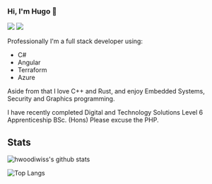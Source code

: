 ### Hi, I'm Hugo 🦀

[![](https://img.shields.io/badge/-@hwoodiwiss-%23181717?style=flat-square&logo=github)](https://github.com/hwoodiwiss)
[![](https://img.shields.io/badge/-Hugo%20Woodiwiss-blue?style=flat-square&logo=Linkedin&logoColor=white&link=https://www.linkedin.com/in/hugo-woodiwiss-20232191/)](https://www.linkedin.com/in/hugo-woodiwiss-20232191/)

Professionally I'm a full stack developer using:

- C#
- Angular
- Terraform
- Azure

Aside from that I love C++ and Rust, and enjoy Embedded Systems, Security and Graphics programming.

I have recently completed Digital and Technology Solutions Level 6 Apprenticeship BSc. (Hons) Please excuse the PHP.

## Stats

![hwoodiwiss's github stats](https://github-readme-stats.vercel.app/api?username=hwoodiwiss&show_icons=true&theme=tokyonight&count_private=true)

![Top Langs](https://github-readme-stats.vercel.app/api/top-langs/?username=hwoodiwiss&layout=compact&theme=tokyonight)
